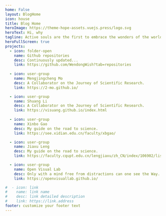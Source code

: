 ```yaml
---
home: False
layout: BlogHome
icon: house
title: Blog Home
heroImage: https://theme-hope-assets.vuejs.press/logo.svg
heroText: Hi, why
tagline: Active souls are the first to embrace the wonders of the world!
heroFullScreen: true
projects:
  - icon: folder-open
    name: Github repositories
    desc: Continuously updated...
    link: https://github.com/WendongWish?tab=repositories
        
  - icon: user-group
    name: Mengjingcheng Mo
    desc: A Collaborator on the Journey of Scientific Research.
    link: https://2-mo.github.io/

  - icon: user-group
    name: Shuang Li
    desc: A Collaborator on the Journey of Scientific Research.
    link: https://visuang.github.io/index.html
    
  - icon: user-group
    name: Xinbo Gao
    desc: My guide on the road to science.
    link: https://see.xidian.edu.cn/faculty/xbgao/

  - icon: user-group
    name: Jiaxu Leng
    desc: My guide on the road to science.
    link: https://faculty.cqupt.edu.cn/lengjiaxu/zh_CN/index/106902/list/index.htm

  - icon: user-group
    name: Open Visual Lab
    desc: Only with a mind free from distractions can one see the Way.
    link: https://openvisuallab.github.io/

#  - icon: link
#    name: link name
#    desc: link detailed description
#    link: https://link.address
footer: customize your footer text
---
```

